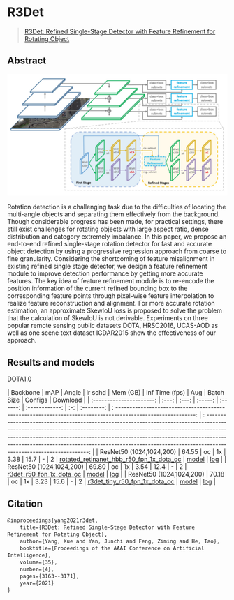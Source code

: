 # R3Det

> [R3Det: Refined Single-Stage Detector with Feature Refinement for Rotating Object](https://arxiv.org/pdf/1908.05612.pdf)

<!-- [ALGORITHM] -->

## Abstract

<div align=center>
<img src="https://raw.githubusercontent.com/zytx121/image-host/main/imgs/r3det.png" width="800"/>
</div>

Rotation detection is a challenging task due to the difficulties of locating the multi-angle objects and separating them
effectively from the background. Though considerable progress has been made, for practical settings, there still exist
challenges for rotating objects with large aspect ratio, dense distribution and category extremely imbalance. In this
paper, we propose an end-to-end refined single-stage rotation detector for fast and accurate object detection by using a
progressive regression approach from coarse to fine granularity. Considering the shortcoming of feature misalignment in
existing refined single stage detector, we design a feature refinement module to improve detection performance by
getting more accurate features. The key idea of feature refinement module is to re-encode the position information of
the current refined bounding box to the corresponding feature points through pixel-wise feature interpolation to realize
feature reconstruction and alignment. For more accurate rotation estimation, an approximate SkewIoU loss is proposed to
solve the problem that the calculation of SkewIoU is not derivable. Experiments on three popular remote sensing public
datasets DOTA, HRSC2016, UCAS-AOD as well as one scene text dataset ICDAR2015 show the effectiveness of our approach.

## Results and models

DOTA1.0

| Backbone | mAP | Angle | lr schd | Mem (GB) | Inf Time (fps) | Aug | Batch Size | Configs | Download |
| :----------------------: | :---: | :---: | :-----: | :------: | :------------: | :-: | :--------: | :
----------------------------------------------------------------------------------------------------------: | :
------------------------------------------------------------------------------------------------------------------------------------------------------------------------------------------------------------------------------------------------------------------------------------------------------------------------------------------------------------:
|
| ResNet50 (1024,1024,200) | 64.55 | oc | 1x | 3.38 | 15.7 | - | 2
| [rotated_retinanet_hbb_r50_fpn_1x_dota_oc](../rotated_retinanet/rotated_retinanet_hbb_r50_fpn_1x_dota_oc.py)
| [model](https://download.openmmlab.com/mmrotate/v0.1.0/rotated_retinanet/rotated_retinanet_hbb_r50_fpn_1x_dota_oc/rotated_retinanet_hbb_r50_fpn_1x_dota_oc-e8a7c7df.pth)
\| [log](https://download.openmmlab.com/mmrotate/v0.1.0/rotated_retinanet/rotated_retinanet_hbb_r50_fpn_1x_dota_oc/rotated_retinanet_hbb_r50_fpn_1x_dota_oc_20220121_095315.log.json)
|
| ResNet50 (1024,1024,200) | 69.80 | oc | 1x | 3.54 | 12.4 | - | 2
|                       [r3det_r50_fpn_1x_dota_oc](../r3det/r3det_r50_fpn_1x_dota_oc.py)
|                                             [model](https://download.openmmlab.com/mmrotate/v0.1.0/r3det/r3det_r50_fpn_1x_dota_oc/r3det_r50_fpn_1x_dota_oc-b1fb045c.pth)
\| [log](https://download.openmmlab.com/mmrotate/v0.1.0/r3det/r3det_r50_fpn_1x_dota_oc/r3det_r50_fpn_1x_dota_oc_20220126_191226.log.json)
|
| ResNet50 (1024,1024,200) | 70.18 | oc | 1x | 3.23 | 15.6 | - | 2
|                  [r3det_tiny_r50_fpn_1x_dota_oc](../r3det/r3det_tiny_r50_fpn_1x_dota_oc.py)
|                                   [model](https://download.openmmlab.com/mmrotate/v0.1.0/r3det/r3det_tiny_r50_fpn_1x_dota_oc/r3det_tiny_r50_fpn_1x_dota_oc-c98a616c.pth)
\| [log](https://download.openmmlab.com/mmrotate/v0.1.0/r3det/r3det_tiny_r50_fpn_1x_dota_oc/r3det_tiny_r50_fpn_1x_dota_oc_20220209_171624.log.json)
|

## Citation

```
@inproceedings{yang2021r3det,
    title={R3Det: Refined Single-Stage Detector with Feature Refinement for Rotating Object},
    author={Yang, Xue and Yan, Junchi and Feng, Ziming and He, Tao},
    booktitle={Proceedings of the AAAI Conference on Artificial Intelligence},
    volume={35},
    number={4},
    pages={3163--3171},
    year={2021}
}

```
